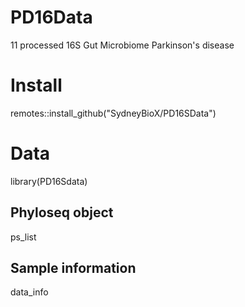 # PD16Data
11 processed 16S Gut Microbiome Parkinson's disease

# Install
remotes::install_github("SydneyBioX/PD16SData")

# Data
library(PD16Sdata)

## Phyloseq object
ps_list

## Sample information
data_info
